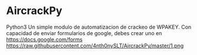 # AircrackPy

Python3
Un simple modulo de automatizacion de crackeo de WPAKEY.
Con capacidad de enviar formularios de google, debes crear uno en https://docs.google.com/forms
https://raw.githubusercontent.com/4nth0nySLT/AircrackPy/master/1.png
